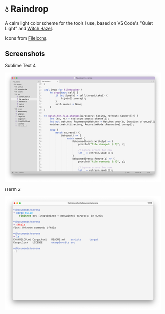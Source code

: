 # 💧 Raindrop

A calm light color scheme for the tools I use, based on VS Code's "Quiet Light" and [Witch Hazel](http://witchhazel.thea.codes).

Icons from [FileIcons](https://github.com/braver/FileIcons).

## Screenshots

Sublime Text 4

![Sublime Text 4](screenshots/sublime4.png)

iTerm 2

![iterm2](screenshots/iterm2.png)

